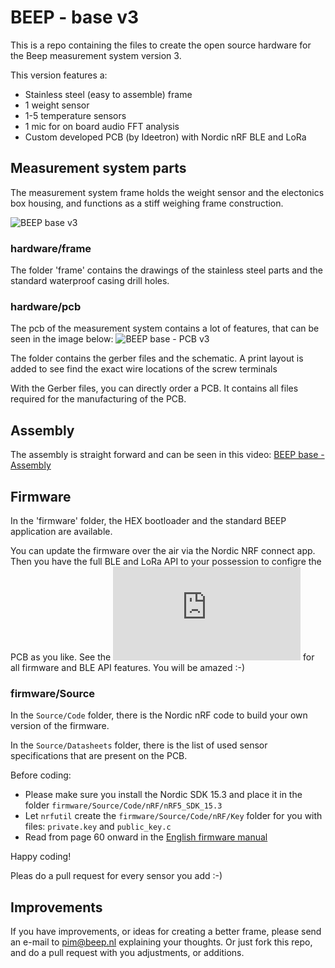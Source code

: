 # BEEP - base v3
This is a repo containing the files to create the open source hardware for the Beep measurement system version 3.

This version features a:

- Stainless steel (easy to assemble) frame
- 1 weight sensor
- 1-5 temperature sensors
- 1 mic for on board audio FFT analysis
- Custom developed PCB (by Ideetron) with Nordic nRF BLE and LoRa


## Measurement system parts

The measurement system frame holds the weight sensor and the electonics box housing, and functions as a stiff weighing frame construction.

![BEEP base v3](https://github.com/beepnl/measurement-system-v3/raw/master/hardware/beep-base-v3.png)

### hardware/frame
The folder 'frame' contains the drawings of the stainless steel parts and the standard waterproof casing drill holes. 

### hardware/pcb
The pcb of the measurement system contains a lot of features, that can be seen in the image below:
![BEEP base - PCB v3](https://github.com/beepnl/measurement-system-v3/blob/master/hardware/pcb/beep-pcb-v3.jpg)

The folder contains the gerber files and the schematic. A print layout is added to see find the exact wire locations of the screw terminals

With the Gerber files, you can directly order a PCB. It contains all files required for the manufacturing of the PCB. 

## Assembly

The assembly is straight forward and can be seen in this video:
[BEEP base - Assembly](https://youtu.be/ZGfoobvGa-Y)

## Firmware
In the 'firmware' folder, the HEX bootloader and the standard BEEP application are available.

You can update the firmware over the air via the Nordic NRF connect app. Then you have the full BLE and LoRa API to your possession to configre the PCB as you like. See the ![manual](https://github.com/beepnl/measurement-system-v3/blob/master/firmware/BEEP%20base%20-%20ID190222-02%20-%20Firmware%20-%20English.pdf) for all firmware and BLE API features. You will be amazed :-) 

### firmware/Source

In the `Source/Code` folder, there is the Nordic nRF code to build your own version of the firmware.

In the `Source/Datasheets` folder, there is the list of used sensor specifications that are present on the PCB.

Before coding:

- Please make sure you install the Nordic SDK 15.3 and place it in the folder `firmware/Source/Code/nRF/nRF5_SDK_15.3`
- Let `nrfutil` create the `firmware/Source/Code/nRF/Key` folder for you with files: `private.key` and `public_key.c`
- Read from page 60 onward in the [English firmware manual](https://github.com/beepnl/measurement-system-v3/blob/master/firmware/BEEP%20base%20-%20ID190222-02%20-%20Firmware%20-%20English.pdf)


Happy coding!

Pleas do a pull request for every sensor you add :-)

## Improvements
If you have improvements, or ideas for creating a better frame, please send an e-mail to pim@beep.nl explaining your thoughts. Or just fork this repo, and do a pull request with you adjustments, or additions.
